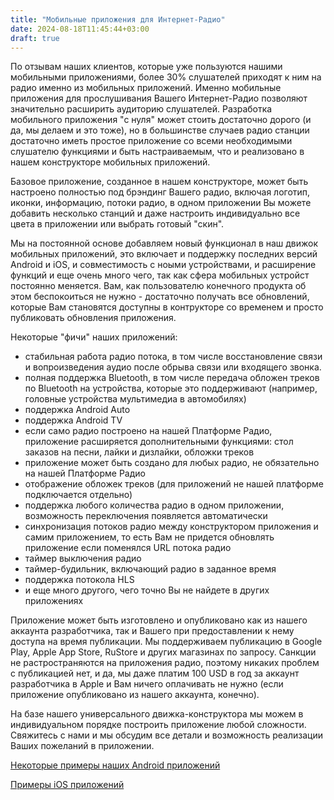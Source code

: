 ```yaml
---
title: "Мобильные приложения для Интернет-Радио"
date: 2024-08-18T11:45:44+03:00
draft: true
---
```


По отзывам наших клиентов, которые уже пользуются нашими мобильными приложениями, более 30% слушателей приходят к ним на радио именно из мобильных приложений.
Именно мобильные приложения для прослушивания Вашего Интернет-Радио позволяют значительно расширить аудиторию слушателей.
Разработка мобильного приложения "с нуля" может стоить достаточно дорого (и да, мы делаем и это тоже), но в большинстве случаев радио станции достаточно иметь простое приложение со всеми необходимыми слушателю функциями и быть настраиваемым, что и реализовано в нашем конструкторе мобильных приложений.

Базовое приложение, созданное в нашем конструкторе, может быть настроено полностью под брэндинг Вашего радио, включая логотип, иконки, информацию, потоки радио, в одном приложении Вы можете добавить несколько станций и даже настроить индивидуально все цвета в приложении или выбрать готовый "скин".

Мы на постоянной основе добавляем новый функционал в наш движок мобильных приложений, это включает и поддержку последних версий Android и iOS, и совместимость с ноыми устройствами, и расширение функций и еще очень много чего, так как сфера мобильных устройст постоянно меняется. Вам, как пользователю конечного продукта об этом беспокоиться не нужно - достаточно получать все обновлений, которые Вам становятся доступны в контрукторе со временем и просто публиковать обновления приложения.

Некоторые "фичи" наших приложений:
- стабильная работа радио потока, в том числе восстановление связи и вопроизведения аудио после обрыва связи или входящего звонка.
- полная поддержка Bluetooth, в том числе передача обложен треков по Bluetooth на устройства, которые это поддерживают (например, головные устройства мультимедиа в автомобилях)
- поддержка Android Auto
- поддержка Android TV
- если само радио построено на нашей Платформе Радио, приложение расширяется дополнительными функциями: стол заказов на песни, лайки и дизлайки, обложки треков 
- приложение может быть создано для любых радио, не обязательно на нашей Платформе Радио
- отображение обложек треков (для приложений не нашей платформе подключается отдельно)
- поддержка любого количества радио в одном приложении, возможность переключения появляется автоматически
- синхронизация потоков радио между конструктором приложения и самим приложением, то есть Вам не придется обновлять приложение если поменялся URL потока радио
- таймер выключения радио
- таймер-будильник, включающий радио в заданное время
- поддержка потокола HLS
- и еще много другого, чего точно Вы не найдете в других приложениях

Приложение может быть изготовлено и опубликовано как из нашего аккаунта разработчика, так и Вашего при предоставлении к нему доступа на время публикации. Мы поддерживаем публикацию в Google Play, Apple App Store, RuStore и других магазинах по запросу. Санкции не растространяются на приложения радио, поэтому никаких проблем с публикацией нет, и да, мы даже платим 100 USD в год за аккаунт разработчика в Apple и Вам ничего оплачивать не нужно (если приложение опубликовано из нашего аккаунта, конечно).

На базе нашего универсального движка-конструктора мы можем в индивидуальном порядке построить приложение любой сложности. Свяжитесь с нами и мы обсудим все детали и возможность реализации Ваших пожеланий в приложении.


[Некоторые примеры наших Android приложений](https://play.google.com/store/apps/developer?id=iRadioService)

[Примеры iOS приложений](https://itunes.apple.com/us/developer/aleksey-paramonov/id781686676)

